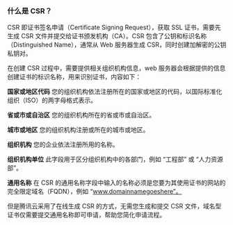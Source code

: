 ### 什么是 CSR？
CSR 即证书签名申请（Certificate Signing Request），获取 SSL 证书，需要先生成 CSR 文件并提交给证书颁发机构（CA）。CSR 包含了公钥和标识名称（Distinguished Name），通常从 Web 服务器生成 CSR，同时创建加解密的公钥私钥对。

在创建 CSR 过程中，需要提供相关组织机构信息，web 服务器会根据提供的信息创建证书的标识名称，用来识别证书，内容如下：

**国家或地区代码**
您的组织机构依法注册所在的国家或地区的代码，以国际标准化组织（ISO）的两字母格式表示。

**省或市或自治区**
您的组织机构所在的省或市或自治区。

**城市或地区**
您的组织机构注册或所在的城市或地区。

**组织机构**
您的企业依法注册所用的名称。

**组织机构单位**
此字段用于区分组织机构中的各部门，例如 “工程部” 或 “人力资源部”。

**通用名称**
在 CSR 的通用名称字段中输入的名称必须是您要为其使用证书的网站的完全限定域名（FQDN），例如 “www.domainnamegoeshere”。

但是腾讯云采用了在线生成 CSR 的方式，无需您生成和提交 CSR 文件，域名型证书仅需要提交通用名称即可申请，帮助您简化申请流程。
